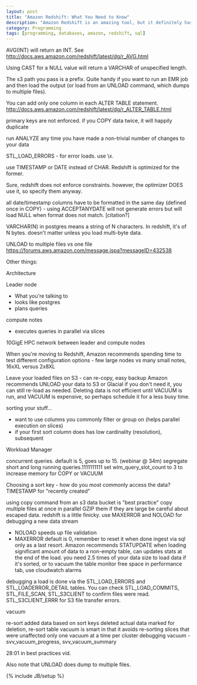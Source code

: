 ```yaml
---
layout: post
title: "Amazon Redshift: What You Need to Know"
description: "Amazon Redshift is an amazing tool, but it definitely has some quirks that can catch you unaware."
category: Programming
tags: [programming, databases, amazon, redshift, sql]
---
```



AVG(INT) will return an INT.
     See http://docs.aws.amazon.com/redshift/latest/dg/r_AVG.html

Using CAST for a NULL value will return a VARCHAR of unspecified length.

The s3 path you pass is a prefix. Quite handy if you want to run an EMR job and then load the output (or load from an UNLOAD command, which dumps to multiple files).

You can add only one column in each ALTER TABLE statement.
http://docs.aws.amazon.com/redshift/latest/dg/r_ALTER_TABLE.html

primary keys are not enforced. if you COPY data twice, it will happily duplicate

run ANALYZE any time you have made a non-trivial number of changes to your data

STL_LOAD_ERRORS - for error loads. use \x.

use TIMESTAMP or DATE instead of CHAR. Redshift is optimized for the former.

Sure, redshift does not enforce constraints. however, the optimizer DOES use it, so specify them anyway.

all date/timestamp columns have to be formatted in the same day (defined once in COPY) - using ACCEPTANYDATE will not generate errors but will load NULL when format does not match. [citation?]

VARCHAR(N) in postgres means a string of N characters. In redshift, it's of N bytes. doesn't matter unless you load multi-byte data.

UNLOAD to multiple files vs one file
https://forums.aws.amazon.com/message.jspa?messageID=432538

Other things:

Architecture

Leader node
- What you're talking to
- looks like postgres
- plans queries

compute notes
- executes queries in parallel via slices

10GigE HPC network between leader and compute nodes

When you're moving to Redshift, Amazon recommends spending time to test different configuration options - few large nodes vs many small notes, 16xXL versus 2x8XL

Leave your loaded files on S3 - can re-copy, easy backup
Amazon recommends UNLOAD your data to S3 or Glacial if you don't need it, you can still re-load as needed.
Deleting data is not efficient until VACUUM is run, and VACUUM is expensive, so perhaps schedule it for a less busy time.

sorting your stuff...
- want to use columns you commonly filter or group on (helps parallel execution on slices)
- if your first sort column does has low cardinality (resolution), subsequent 

Workload Manager

concurrent queries. default is 5, goes up to 15. (webinar @ 34m)
segregate short and long running queries.1111111111
set wlm_query_slot_count to 3 to increase memory for COPY or VACUUM

Choosing a sort key - how do you most commonly access the data? TIMESTAMP for "recently created"

using copy command from an s3 data bucket is "best practice"
copy multiple files at once in parallel
GZIP them if they are large
be careful about escaped data. redshift is a little finicky.
use MAXERROR and NOLOAD for debugging a new data stream
- NOLOAD speeds up file validation
- MAXERROR default is 0, remember to reset it when done
ingest via sql only as a last resort.
Amazon recommends STATUPDATE when loading significant amount of data to a non-empty table, can updates stats at the end of the load.
you need 2.5 times of your data size to load data if it's sorted, or to vacuum the table
monitor free space in performance tab, use cloudwatch alarms

debugging a load is done via the STL_LOAD_ERRORS and STL_LOADERROR_DETAIL tables.
You can check STL_LOAD_COMMITS, STL_FILE_SCAN, STL_S3CLIENT to confirm files were read.
STL_S3CLIENT_ERRR for S3 file transfer errors.

vacuum

re-sort added data based on sort keys
deleted actual data marked for deletion, re-sort table
vacuum is smart in that it avoids re-sorting slices that were unaffected
only one vacuum at a time per cluster
debugging vacuum - svv_vacuum_progress, svv_vacuum_summary



28:01 in best practices vid.

Also note that UNLOAD does dump to multiple files.

{% include JB/setup %}
